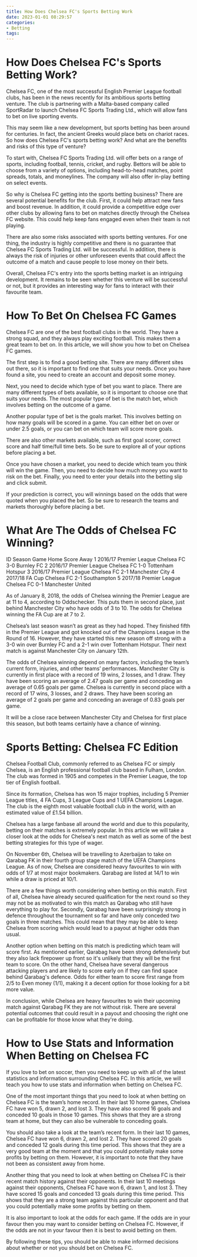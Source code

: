 ```yaml
---
title: How Does Chelsea FC's Sports Betting Work
date: 2023-01-01 08:29:57
categories:
- Betting
tags:
---
```



#  How Does Chelsea FC's Sports Betting Work?

Chelsea FC, one of the most successful English Premier League football clubs, has been in the news recently for its ambitious sports betting venture. The club is partnering with a Malta-based company called SportRadar to launch Chelsea FC Sports Trading Ltd., which will allow fans to bet on live sporting events.

This may seem like a new development, but sports betting has been around for centuries. In fact, the ancient Greeks would place bets on chariot races. So how does Chelsea FC's sports betting work? And what are the benefits and risks of this type of venture?

To start with, Chelsea FC Sports Trading Ltd. will offer bets on a range of sports, including football, tennis, cricket, and rugby. Bettors will be able to choose from a variety of options, including head-to-head matches, point spreads, totals, and moneylines. The company will also offer in-play betting on select events.

So why is Chelsea FC getting into the sports betting business? There are several potential benefits for the club. First, it could help attract new fans and boost revenue. In addition, it could provide a competitive edge over other clubs by allowing fans to bet on matches directly through the Chelsea FC website. This could help keep fans engaged even when their team is not playing.

There are also some risks associated with sports betting ventures. For one thing, the industry is highly competitive and there is no guarantee that Chelsea FC Sports Trading Ltd. will be successful. In addition, there is always the risk of injuries or other unforeseen events that could affect the outcome of a match and cause people to lose money on their bets.

Overall, Chelsea FC's entry into the sports betting market is an intriguing development. It remains to be seen whether this venture will be successful or not, but it provides an interesting way for fans to interact with their favourite team.

#  How To Bet On Chelsea FC Games

Chelsea FC are one of the best football clubs in the world. They have a strong squad, and they always play exciting football. This makes them a great team to bet on. In this article, we will show you how to bet on Chelsea FC games.

The first step is to find a good betting site. There are many different sites out there, so it is important to find one that suits your needs. Once you have found a site, you need to create an account and deposit some money.

Next, you need to decide which type of bet you want to place. There are many different types of bets available, so it is important to choose one that suits your needs. The most popular type of bet is the match bet, which involves betting on the outcome of a game.

Another popular type of bet is the goals market. This involves betting on how many goals will be scored in a game. You can either bet on over or under 2.5 goals, or you can bet on which team will score more goals.

There are also other markets available, such as first goal scorer, correct score and half time/full time bets. So be sure to explore all of your options before placing a bet.

Once you have chosen a market, you need to decide which team you think will win the game. Then, you need to decide how much money you want to risk on the bet. Finally, you need to enter your details into the betting slip and click submit.

If your prediction is correct, you will winnings based on the odds that were quoted when you placed the bet. So be sure to research the teams and markets thoroughly before placing a bet.

#  What Are The Odds of Chelsea FC Winning?

ID Season Game Home Score Away 1 2016/17 Premier League Chelsea FC 3-0 Burnley FC 2 2016/17 Premier League Chelsea FC 1-0 Tottenham Hotspur 3 2016/17 Premier League Chelsea FC 2-1 Manchester City 4 2017/18 FA Cup Chelsea FC 2-1 Southampton 5 2017/18 Premier League Chelsea FC 0-1 Manchester United

As of January 8, 2018, the odds of Chelsea winning the Premier League are at 11 to 4, according to Oddschecker. This puts them in second place, just behind Manchester City who have odds of 3 to 10. The odds for Chelsea winning the FA Cup are at 7 to 2.

Chelsea’s last season wasn’t as great as they had hoped. They finished fifth in the Premier League and got knocked out of the Champions League in the Round of 16. However, they have started this new season off strong with a 3-0 win over Burnley FC and a 2-1 win over Tottenham Hotspur. Their next match is against Manchester City on January 12th.

The odds of Chelsea winning depend on many factors, including the team’s current form, injuries, and other teams’ performances. Manchester City is currently in first place with a record of 19 wins, 2 losses, and 1 draw. They have been scoring an average of 2.47 goals per game and conceding an average of 0.65 goals per game. Chelsea is currently in second place with a record of 17 wins, 3 losses, and 2 draws. They have been scoring an average of 2 goals per game and conceding an average of 0.83 goals per game.

It will be a close race between Manchester City and Chelsea for first place this season, but both teams certainly have a chance of winning.

#  Sports Betting: Chelsea FC Edition

Chelsea Football Club, commonly referred to as Chelsea FC or simply Chelsea, is an English professional football club based in Fulham, London. The club was formed in 1905 and competes in the Premier League, the top tier of English football.

Since its formation, Chelsea has won 15 major trophies, including 5 Premier League titles, 4 FA Cups, 3 League Cups and 1 UEFA Champions League. The club is the eighth most valuable football club in the world, with an estimated value of £1.54 billion.

Chelsea has a large fanbase all around the world and due to this popularity, betting on their matches is extremely popular. In this article we will take a closer look at the odds for Chelsea's next match as well as some of the best betting strategies for this type of wager.

On November 6th, Chelsea will be travelling to Azerbaijan to take on Qarabag FK in their fourth group stage match of the UEFA Champions League. As of now, Chelsea are considered heavy favourites to win with odds of 1/7 at most major bookmakers. Qarabag are listed at 14/1 to win while a draw is priced at 10/1.

There are a few things worth considering when betting on this match. First of all, Chelsea have already secured qualification for the next round so they may not be as motivated to win this match as Qarabag who still have everything to play for. Secondly, Qarabag have been surprisingly strong in defence throughout the tournament so far and have only conceded two goals in three matches. This could mean that they may be able to keep Chelsea from scoring which would lead to a payout at higher odds than usual.

Another option when betting on this match is predicting which team will score first. As mentioned earlier, Qarabag have been strong defensively but they also lack firepower up front so it's unlikely that they will be the first team to score. On the other hand, Chelsea have several dangerous attacking players and are likely to score early on if they can find space behind Qarabag's defence. Odds for either team to score first range from 2/5 to Even money (1/1), making it a decent option for those looking for a bit more value.

In conclusion, while Chelsea are heavy favourites to win their upcoming match against Qarabag FK they are not without risk. There are several potential outcomes that could result in a payout and choosing the right one can be profitable for those know what they're doing.

#  How to Use Stats and Information When Betting on Chelsea FC

If you love to bet on soccer, then you need to keep up with all of the latest statistics and information surrounding Chelsea FC. In this article, we will teach you how to use stats and information when betting on Chelsea FC.

One of the most important things that you need to look at when betting on Chelsea FC is the team’s home record. In their last 10 home games, Chelsea FC have won 5, drawn 2, and lost 3. They have also scored 16 goals and conceded 10 goals in those 10 games. This shows that they are a strong team at home, but they can also be vulnerable to conceding goals.

You should also take a look at the team’s recent form. In their last 10 games, Chelsea FC have won 6, drawn 2, and lost 2. They have scored 20 goals and conceded 12 goals during this time period. This shows that they are a very good team at the moment and that you could potentially make some profits by betting on them. However, it is important to note that they have not been as consistent away from home.

Another thing that you need to look at when betting on Chelsea FC is their recent match history against their opponents. In their last 10 meetings against their opponents, Chelsea FC have won 6, drawn 1, and lost 3. They have scored 15 goals and conceded 13 goals during this time period. This shows that they are a strong team against this particular opponent and that you could potentially make some profits by betting on them.

It is also important to look at the odds for each game. If the odds are in your favour then you may want to consider betting on Chelsea FC. However, if the odds are not in your favour then it is best to avoid betting on them.

By following these tips, you should be able to make informed decisions about whether or not you should bet on Chelsea FC.